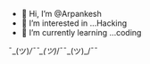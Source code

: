 - 👋 Hi, I’m @Arpankesh
- 👀 I’m interested in ...Hacking
- 🌱 I’m currently learning ...coding
  


<!---
Arpankes/Arpankes is a ✨ special ✨ repository because its `README.md` (this file) appears on your GitHub profile.
You can click the Preview link to take a look at your changes.
--->
¯\_(ツ)_/¯¯\_(ツ)_/¯¯\_(ツ)_/¯¯
